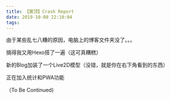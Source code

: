 ```yaml
---
title: 【置顶】Crash Report
date: 2019-10-08 22:10:04
tags:
---
```


 由于某些乱七八糟的原因，电脑上的博客文件夹没了。。。

搞得我又用Hexo搭了一遍（这可真糟糕）

新的Blog加装了一个Live2D模型（没错，就是你在右下角看到的东西）

正在加入统计和PWA功能

（To Be Continued)